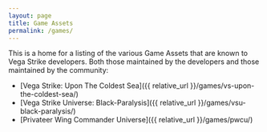 ```yaml
---
layout: page
title: Game Assets
permalink: /games/
---
```


This is a home for a listing of the various Game Assets that are known to Vega Strike developers.
Both those maintained by the developers and those maintained by the community:

- [Vega Strike: Upon The Coldest Sea]({{ relative_url }}/games/vs-upon-the-coldest-sea/)
- [Vega Strike Universe: Black-Paralysis]({{ relative_url }}/games/vsu-black-paralysis/)
- [Privateer Wing Commander Universe]({{ relative_url }}/games/pwcu/)
